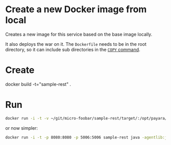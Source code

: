 # Create a new Docker image from local

Creates a new image for this service based on the base image locally.

It also deploys the war on it. The `Dockerfile` needs to be in the root directory, so it can include
 sub directories in the [`COPY` command](https://docs.docker.com/engine/reference/builder/#copy).

# Create

  docker build -t="sample-rest" .
  
# Run

```bash
docker run -i -t -v ~/git/micro-foobar/sample-rest/target/:/opt/payara/deployments -p 8282:8080 -p 5005:5005 foobar-payara java -agentlib:jdwp=transport=dt_socket,server=y,suspend=n,address=5005 -jar /opt/payara/payara-micro.jar --deploy /opt/payara/deployments/sample-rest-0.0.1-SNAPSHOT.war
```

or now simpler:

```bash
docker run -i -t -p 8080:8080 -p 5006:5006 sample-rest java -agentlib:jdwp=transport=dt_socket,server=y,suspend=n,address=5006 -jar /opt/payara/payara-micro.jar --deploymentDir /opt/payara/deployments
```